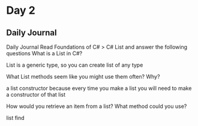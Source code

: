 # Day 2

## Daily Journal

Daily Journal
Read Foundations of C# > C# List and answer the following questions
What is a List in C#?

List is a generic type, so you can create list of any type

What List methods seem like you might use them often? Why?

a list constructor because every time you make a list you will need to make a constructor of that list

How would you retrieve an item from a list? What method could you use?

list find 